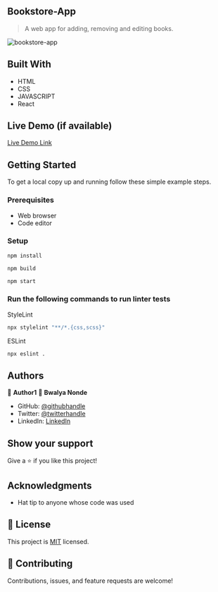 ## Bookstore-App

> A web app for adding, removing and editing books.

![bookstore-app](https://user-images.githubusercontent.com/99142463/180506299-8dfb48a3-0976-4fd3-90c4-86ba79630a8c.png)




## Built With

- HTML
- CSS
- JAVASCRIPT
- React

## Live Demo (if available)
[Live Demo Link](unavailable)



## Getting Started


To get a local copy up and running follow these simple example steps.

### Prerequisites

- Web browser
- Code editor

### Setup


```bash
npm install
```

```bash
npm build
```

```bash
npm start
```

### Run the following commands to run linter tests


StyleLint
```bash
npx stylelint "**/*.{css,scss}"
```

ESLint
```bash
npx eslint .
```



## Authors

👤 **Author1**
👤 **Bwalya Nonde**

- GitHub: [@githubhandle](https://github.com/BwalyaNonde)
- Twitter: [@twitterhandle](https://twitter.com/nonde_bwalya)
- LinkedIn: [LinkedIn](https://www.linkedin.com/in/bwalya-nonde-5865601a9/)

## Show your support

Give a ⭐️ if you like this project!

## Acknowledgments

- Hat tip to anyone whose code was used

## 📝 License

This project is [MIT](https://github.com/BwalyaNonde/bookstore-app/blob/dev/LICENSE) licensed.

## 🤝 Contributing

Contributions, issues, and feature requests are welcome!
